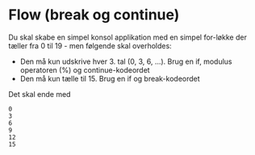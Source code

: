 ﻿# Flow (break og continue)

Du skal skabe en simpel konsol applikation med en simpel for-løkke der tæller fra 0 til 19 - men følgende skal overholdes:

* Den må kun udskrive hver 3. tal (0, 3, 6, ...). Brug en if, modulus operatoren (%) og continue-kodeordet
* Den må kun tælle til 15. Brug en if og break-kodeordet

Det skal ende med 

```
0
3
6
9
12
15
```